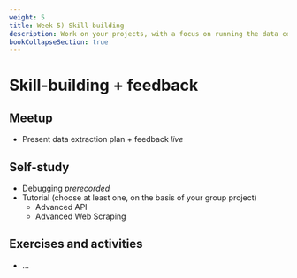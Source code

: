 ```yaml
---
weight: 5
title: Week 5) Skill-building 
description: Work on your projects, with a focus on running the data collection and debugging code.
bookCollapseSection: true
---
```


# Skill-building + feedback

## Meetup
- Present data extraction plan + feedback *live*

## Self-study
- Debugging *prerecorded*
- Tutorial (choose at least one, on the basis of your group project)
  - Advanced API
  - Advanced Web Scraping

## Exercises and activities
- ...

  <!--
  : Data Management and Deployment in Production
  - Software Stack
  - Computing Infrastructure
  - Dockers
  - Structured and Unstructured databases
  - "Polishing" Code
-->
